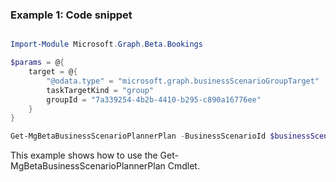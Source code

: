 ### Example 1: Code snippet

```powershell

Import-Module Microsoft.Graph.Beta.Bookings

$params = @{
	target = @{
		"@odata.type" = "microsoft.graph.businessScenarioGroupTarget"
		taskTargetKind = "group"
		groupId = "7a339254-4b2b-4410-b295-c890a16776ee"
	}
}

Get-MgBetaBusinessScenarioPlannerPlan -BusinessScenarioId $businessScenarioId -BodyParameter $params

```
This example shows how to use the Get-MgBetaBusinessScenarioPlannerPlan Cmdlet.

